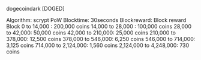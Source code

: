 dogecoindark [DOGED]


Algorithm: scrypt
PoW
Blocktime: 30seconds
Blockreward: 
 Block reward
 Block 0 to 14,000 : 200,000 coins
 14,000 to 28,000 : 100,000 coins
 28,000 to 42,000: 50,000 coins
 42,000 to 210,000: 25,000 coins
 210,000 to 378,000: 12,500 coins
 378,000 to 546,000: 6,250 coins
 546,000 to 714,000: 3,125 coins
 714,000 to 2,124,000: 1,560 coins
 2,124,000 to 4,248,000: 730 coins


